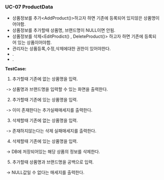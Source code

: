 ### **UC-07 ProductData**

- 상품정보를 추가<AddProduct()>하고자 하면 기존에 등록되어 있지않은 상품명이어야함.
- 상품정보를 추가할때 상품명, 브랜드명이 NULL이면 안됨.
- 상품정보를  삭제<EditProdict() , DeleteProduct()> 하고자 하면 기존에 등록되어 있는 상품이어야함.
- 관리자는 상품등록,수정,삭제에대한 권한이 있어야한다.
- .
- .


**TestCase:**

1) 추가할때 기존에 없는 상품명을 입력.

​	-> 상품명과 브랜드명을 입력할 수 있는 화면을 출력한다.

2) 추가할때 기존에 있는 상품명을 입력. 

​	-> 이미 존재한다는 추가실패매세지를 출력한다.

3) 삭제할때 기존에 없는 상품명을 입력.

​	->  존재하지않는다는 삭제 실패매세지를 출력한다.

4) 삭제할때 기존에 있는 상품명을 입력. 

​	->  DB에 저장되어있는 해당 상품의 정보를 삭제한다.

5) 추가할때 상품명과 브랜드명을 공백으로 입력.  

​	->  NULL값일 수 없다는 매세지를 출력한다.









